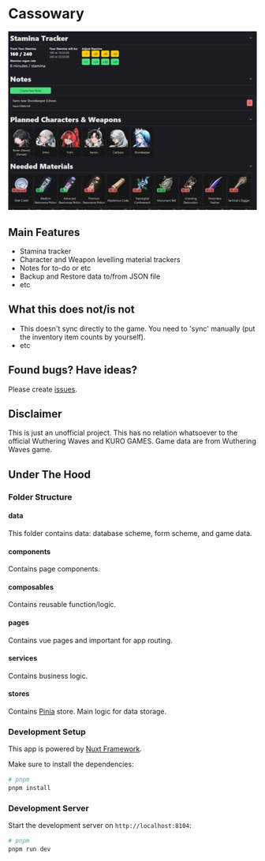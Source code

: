 # Cassowary

![Cassowary screenshot](./cassowary-screenshot.png 'Cassowary')

## Main Features

- Stamina tracker
- Character and Weapon levelling material trackers
- Notes for to-do or etc
- Backup and Restore data to/from JSON file
- etc

## What this does not/is not

- This doesn't sync directly to the game. You need to 'sync' manually (put the inventory item counts by yourself).
- etc

## Found bugs? Have ideas?

Please create [issues](https://github.com/boxofzero/cassowary/issues).

## Disclaimer

This is just an unofficial project. This has no relation whatsoever to the official Wuthering Waves and KURO GAMES. Game data are from Wuthering Waves game.

## Under The Hood

### Folder Structure

#### data

This folder contains data: database scheme, form scheme, and game data.

#### components

Contains page components.

#### composables

Contains reusable function/logic.

#### pages

Contains vue pages and important for app routing.

#### services

Contains business logic.

#### stores

Contains [Pinia](https://pinia.vuejs.org/introduction.html) store. Main logic for data storage.

### Development Setup

This app is powered by [Nuxt Framework](https://nuxt.com/docs/getting-started/introduction).

Make sure to install the dependencies:

```bash
# pnpm
pnpm install
```

### Development Server

Start the development server on `http://localhost:8104`:

```bash
# pnpm
pnpm run dev
```
